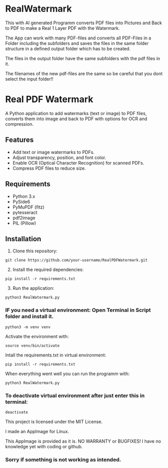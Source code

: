 # RealWatermark

This with AI generated Programm converts PDF files into Pictures and Back to PDF to make a Real 1 Layer PDF with the Watermark.

The App can work with many PDF-files and converts all PDF-Files in a Folder including the subfolders and saves the files in the same folder structure in a defined output folder which has to be created.

The files in the output folder have the same subfolders with the pdf files in it. 

The filenames of the new pdf-files are the same so be careful that you dont select the input folder!!
# Real PDF Watermark

A Python application to add watermarks (text or image) to PDF files, converts them into image and back to PDF with options for OCR and compression.

## Features
- Add text or image watermarks to PDFs.
- Adjust transparency, position, and font color.
- Enable OCR (Optical Character Recognition) for scanned PDFs.
- Compress PDF files to reduce size.

## Requirements
- Python 3.x
- PySide6
- PyMuPDF (fitz)
- pytesseract
- pdf2image
- PIL (Pillow)

## Installation

1. Clone this repository:
```
git clone https://github.com/your-username/RealPDFWatermark.git
```

2. Install the required dependencies:
```
pip install -r requirements.txt
```
    
3. Run the application:
```
python3 RealWatermark.py
```

### IF you need a virtual environment: Open Terminal in Script folder and install it.
```
python3 -m venv venv
```
Activate the environment with:
```
source venv/bin/activate
```
Intall the requirements.txt in virtual environment:
```
pip install -r requirements.txt
```
When everything went well you can run the programm with:
```
python3 RealWatermark.py
```
### To deactivate virtual environment after just enter this in terminal:
```
deactivate
```

This project is licensed under the MIT License. 


I made an AppImage for Linux.


This AppImage is provided as it is. NO WARRANTY or BUGFIXES!
I have no knowledge yet with coding or github. 

### Sorry if something is not working as intended.

